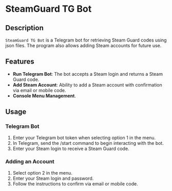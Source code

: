 # SteamGuard TG Bot

## Description
`SteamGuard TG Bot` is a Telegram bot for retrieving Steam Guard codes using json files. The program also allows adding Steam accounts for future use.

## Features
- **Run Telegram Bot**: The bot accepts a Steam login and returns a Steam Guard code.
- **Add Steam Account**: Ability to add a Steam account with confirmation via email or mobile code.
- **Console Menu Management**.

## Usage
### Telegram Bot
1. Enter your Telegram bot token when selecting option 1 in the menu.
2. In Telegram, send the /start command to begin interacting with the bot.
3. Enter your Steam login to receive a Steam Guard code.
### Adding an Account
1. Select option 2 in the menu.
2. Enter your Steam login and password.
3. Follow the instructions to confirm via email or mobile code.
